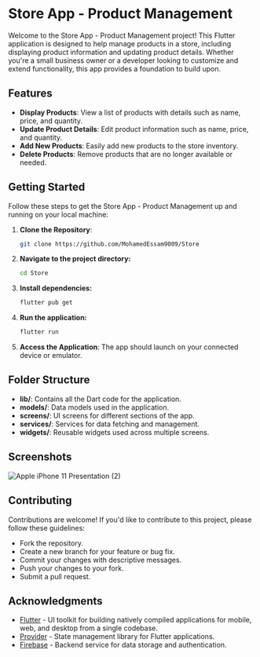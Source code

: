 # Store App - Product Management

Welcome to the Store App - Product Management project! This Flutter application is designed to help manage products in a store, including displaying product information and updating product details. Whether you're a small business owner or a developer looking to customize and extend functionality, this app provides a foundation to build upon.

## Features

- **Display Products**: View a list of products with details such as name, price, and quantity.
- **Update Product Details**: Edit product information such as name, price, and quantity.
- **Add New Products**: Easily add new products to the store inventory.
- **Delete Products**: Remove products that are no longer available or needed.

## Getting Started

Follow these steps to get the Store App - Product Management up and running on your local machine:

1. **Clone the Repository**: 
   ```bash
   git clone https://github.com/MohamedEssam9009/Store

2. **Navigate to the project directory:**
   ```bash
   cd Store
   ```

3. **Install dependencies:**
   ```bash
   flutter pub get
   ```

4. **Run the application:**
   ```bash
   flutter run
   ```

5. **Access the Application**:
The app should launch on your connected device or emulator.

## Folder Structure

- **lib/**: Contains all the Dart code for the application.
- **models/**: Data models used in the application.
- **screens/**: UI screens for different sections of the app.
- **services/**: Services for data fetching and management.
- **widgets/**: Reusable widgets used across multiple screens.

## Screenshots

![Apple iPhone 11 Presentation (2)](https://github.com/MohamedEssam9009/Store/assets/77198018/fa23fa1c-3150-4006-b782-1a5da34db362)


## Contributing

Contributions are welcome! If you'd like to contribute to this project, please follow these guidelines:

- Fork the repository.
- Create a new branch for your feature or bug fix.
- Commit your changes with descriptive messages.
- Push your changes to your fork.
- Submit a pull request.


## Acknowledgments

- [Flutter](https://flutter.dev/) - UI toolkit for building natively compiled applications for mobile, web, and desktop from a single codebase.
- [Provider](https://pub.dev/packages/provider) - State management library for Flutter applications.
- [Firebase](https://firebase.google.com/) - Backend service for data storage and authentication.
